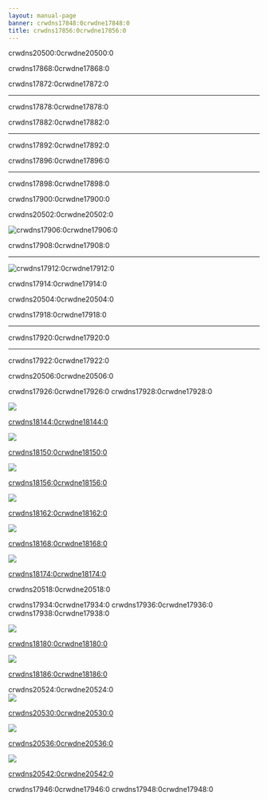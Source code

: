 ```yaml
---
layout: manual-page
banner: crwdns17848:0crwdne17848:0
title: crwdns17856:0crwdne17856:0
---
```


<div id="button-controls" class="section-title">crwdns20500:0crwdne20500:0</div>
<div class="section-body">
    <div class="button-action-group">
        <p class="button-action button">crwdns17868:0crwdne17868:0</p>
        <p class="button-action-text">crwdns17872:0crwdne17872:0</p>
    </div>
    <hr>
    <div class="button-action-group">
        <p class="button-action button">crwdns17878:0crwdne17878:0</p>
        <p class="button-action-text">crwdns17882:0crwdne17882:0</p>
    </div>
    <hr>
    <div class="button-action-group">
        <p class="button-action button">crwdns17892:0crwdne17892:0</p>
        <p class="button-action-text">crwdns17896:0crwdne17896:0</p>
    </div>
    <hr>
    <div class="button-action-group">
        <p class="button-action">crwdns17898:0crwdne17898:0</p>
        <p class="button-action-text">crwdns17900:0crwdne17900:0</p>
    </div>
</div>

<div id="touch-controls" class="section-title">crwdns20502:0crwdne20502:0</div>
<div class="section-body">
    <div class="button-action-group">
        <p class="button-action"><img src="crwdns17904:0crwdne17904:0" alt="crwdns17906:0crwdne17906:0"></p>
        <p class="button-action-text">crwdns17908:0crwdne17908:0</p>
    </div>
    <hr>
    <div class="button-action-group">
        <p class="button-action"><img src="crwdns17910:0crwdne17910:0" alt="crwdns17912:0crwdne17912:0"></p>
        <p class="button-action-text">crwdns17914:0crwdne17914:0</p>
    </div>
</div>

<div id="twilight-menu-boot-shortcuts" class="section-title">crwdns20504:0crwdne20504:0</div>
<div class="section-body">
    <p>
        crwdns17918:0crwdne17918:0
    </p>
    <hr>
    <p>
        crwdns17920:0crwdne17920:0
    </p>
    <hr>
    <p>
        crwdns17922:0crwdne17922:0
    </p>
</div>

<div id="theme-information" class="section-title">crwdns20506:0crwdne20506:0</div>
<div class="section-body">
    <p class="mb-2">crwdns17926:0crwdne17926:0 crwdns17928:0crwdne17928:0</p>
    <div class="grid-container-3">
        <div class="grid-item">
            <img src="crwdns20508:0crwdne20508:0">
            <p>
                <a href="crwdns18142:0crwdne18142:0">crwdns18144:0crwdne18144:0</a>
            </p>
        </div>
        <div class="grid-item">
            <img src="crwdns20510:0crwdne20510:0">
            <p>
                <a href="crwdns18148:0crwdne18148:0">crwdns18150:0crwdne18150:0</a>
            </p>
        </div>
        <div class="grid-item">
            <img src="crwdns20512:0crwdne20512:0">
            <p>
                <a href="crwdns18154:0crwdne18154:0">crwdns18156:0crwdne18156:0</a>
            </p>
        </div>
        <div class="grid-item">
            <img src="crwdns20514:0crwdne20514:0">
            <p>
                <a href="crwdns18160:0crwdne18160:0">crwdns18162:0crwdne18162:0</a>
            </p>
        </div>
        <div class="grid-item">
            <img src="crwdns20516:0crwdne20516:0">
            <p>
                <a href="crwdns18166:0crwdne18166:0">crwdns18168:0crwdne18168:0</a>
            </p>
        </div>
        <div class="grid-item">
            <img src="crwdns18170:0crwdne18170:0">
            <p>
                <a href="crwdns18172:0crwdne18172:0">crwdns18174:0crwdne18174:0</a>
            </p>
        </div>
    </div>
</div>

<div id="game-loaders" class="section-title">crwdns20518:0crwdne20518:0</div>
<div class="section-body">
    <p class="mb-2">crwdns17934:0crwdne17934:0 crwdns17936:0crwdne17936:0 crwdns17938:0crwdne17938:0</p>
    <div class="grid-container-2">
        <div class="grid-item">
            <img src="crwdns20520:0crwdne20520:0">
            <p>
                <a href="crwdns18178:0crwdne18178:0">crwdns18180:0crwdne18180:0</a>
            </p>
        </div>
        <div class="grid-item">
            <img src="crwdns20522:0crwdne20522:0">
            <p>
                <a href="crwdns18184:0crwdne18184:0">crwdns18186:0crwdne18186:0</a>
            </p>
        </div>
    </div>
</div>

<div id="other-information" class="section-title">crwdns20524:0crwdne20524:0</div>
<div class="section-body">
    <div class="grid-container-3 mb-2">
        <div class="grid-item">
            <img src="crwdns20526:0crwdne20526:0">
            <p>
                <a href="crwdns20528:0crwdne20528:0">crwdns20530:0crwdne20530:0</a>
            </p>
        </div>
        <div class="grid-item">
            <img src="crwdns20532:0crwdne20532:0">
            <p>
                <a href="crwdns20534:0crwdne20534:0">crwdns20536:0crwdne20536:0</a>
            </p>
        </div>
        <div class="grid-item">
            <img src="crwdns20538:0crwdne20538:0">
            <p>
                <a href="crwdns20540:0crwdne20540:0">crwdns20542:0crwdne20542:0</a>
            </p>
        </div>
    </div>
    <p>
        crwdns17946:0crwdne17946:0 crwdns17948:0crwdne17948:0
    </p>
</div>
